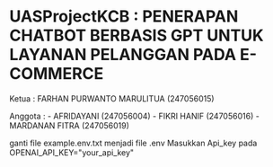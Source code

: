 ﻿# UASProjectKCB : PENERAPAN CHATBOT BERBASIS GPT UNTUK LAYANAN PELANGGAN PADA E-COMMERCE

Ketua   : FARHAN PURWANTO MARULITUA (247056015)

Anggota : - AFRIDAYANI (247056004)
          - FIKRI HANIF (247056016)
          - MARDANAN FITRA (247056019)
          

ganti file example.env.txt menjadi file .env
Masukkan Api_key pada OPENAI_API_KEY="your_api_key"
